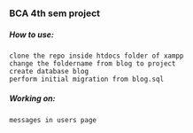 ### BCA 4th sem project 

##### How to use:
```
clone the repo inside htdocs folder of xampp
change the foldername from blog to project
create database blog
perform initial migration from blog.sql
```

##### Working on:
```
messages in users page
```
